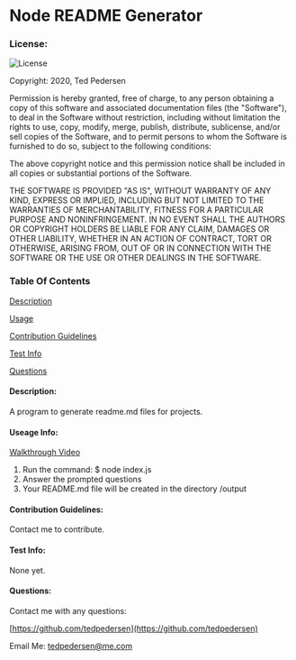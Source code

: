 # Node README Generator
### License:
![License](https://img.shields.io/badge/License-MIT-blue.svg "License Badge")

Copyright: 2020, Ted Pedersen

Permission is hereby granted, free of charge, to any person obtaining a copy of this software and associated documentation files (the "Software"), to deal in the Software without restriction, including without limitation the rights to use, copy, modify, merge, publish, distribute, sublicense, and/or sell copies of the Software, and to permit persons to whom the Software is furnished to do so, subject to the following conditions:

The above copyright notice and this permission notice shall be included in all copies or substantial portions of the Software.

THE SOFTWARE IS PROVIDED "AS IS", WITHOUT WARRANTY OF ANY KIND, EXPRESS OR IMPLIED, INCLUDING BUT NOT LIMITED TO THE WARRANTIES OF MERCHANTABILITY, FITNESS FOR A PARTICULAR PURPOSE AND NONINFRINGEMENT. IN NO EVENT SHALL THE AUTHORS OR COPYRIGHT HOLDERS BE LIABLE FOR ANY CLAIM, DAMAGES OR OTHER LIABILITY, WHETHER IN AN ACTION OF CONTRACT, TORT OR OTHERWISE, ARISING FROM, OUT OF OR IN CONNECTION WITH THE SOFTWARE OR THE USE OR OTHER DEALINGS IN THE SOFTWARE.


### Table Of Contents

[Description](#description)

[Usage](#usage-info)

[Contribution Guidelines](#contribution-guidelines)

[Test Info](#test-info)

[Questions](#questions)

#### Description:

A program to generate readme.md files for projects.

#### Useage Info:

[Walkthrough Video](https://drive.google.com/file/d/1bsEfek3dbzJGZLsfanhgGVGS3dEGgkdJ/view)

1. Run the command: $ node index.js
2. Answer the prompted questions
3. Your README.md file will be created in the directory /output

#### Contribution Guidelines:

Contact me to contribute.

#### Test Info:

None yet.

#### Questions:

Contact me with any questions:

[https://github.com/tedpedersen](https://github.com/tedpedersen)


Email Me: tedpedersen@me.com